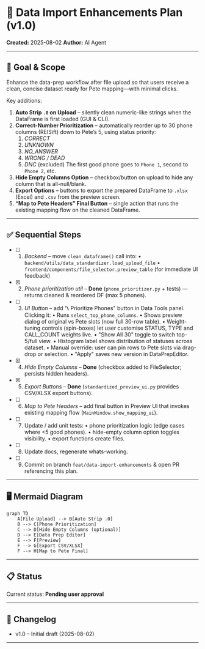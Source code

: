 # 🚀 Data Import Enhancements Plan (v1.0)

**Created:** 2025-08-02
**Author:** AI Agent

---

## 🎯 Goal & Scope

Enhance the data-prep workflow after file upload so that users receive a clean, concise dataset ready for Pete mapping—with minimal clicks.

Key additions:

1. **Auto Strip `.0` on Upload** – silently clean numeric-like strings when the DataFrame is first loaded (GUI & CLI).
2. **Correct-Number Prioritization** – automatically reorder up to 30 phone columns (REISift) down to Pete’s 5, using status priority:
   1. _CORRECT_
   2. _UNKNOWN_
   3. _NO_ANSWER_
   4. _WRONG / DEAD_
   5. _DNC_ (excluded)
      The first good phone goes to `Phone 1`, second to `Phone 2`, etc.
3. **Hide Empty Columns Option** – checkbox/button on upload to hide any column that is all-null/blank.
4. **Export Options** – buttons to export the prepared DataFrame to `.xlsx` (Excel) and `.csv` from the preview screen.
5. **“Map to Pete Headers” Final Button** – single action that runs the existing mapping flow on the cleaned DataFrame.

---

## ✅ Sequential Steps

- [ ] 1. _Backend_ – move `clean_dataframe()` call into:
     • `backend/utils/data_standardizer.load_upload_file`
     • `frontend/components/file_selector.preview_table` (for immediate UI feedback)
- [x] 2. _Phone prioritization util_ – **Done** (`phone_prioritizer.py` + tests) — returns cleaned & reordered DF (max 5 phones).
- [ ] 3. _UI Button_ – add "📞 Prioritize Phones" button in Data Tools panel. Clicking it:
     • Runs `select_top_phone_columns`.
     • Shows preview dialog of original vs Pete slots (now full 30-row table).
     • Weight-tuning controls (spin-boxes) let user customise STATUS, TYPE and CALL_COUNT weights live.
     • "Show All 30" toggle to switch top-5/full view.
     • Histogram label shows distribution of statuses across dataset.
     • Manual override: user can pin rows to Pete slots via drag-drop or selection.
     • "Apply" saves new version in DataPrepEditor.
- [x] 4. _Hide Empty Columns_ – **Done** (checkbox added to FileSelector; persists hidden headers).
- [x] 5. _Export Buttons_ – **Done** (`standardized_preview_ui.py` provides CSV/XLSX export buttons).
- [ ] 6. _Map to Pete Headers_ – add final button in Preview UI that invokes existing mapping flow (`MainWindow.show_mapping_ui`).
- [ ] 7. Update / add unit tests:
     • phone prioritization logic (edge cases where <5 good phones).
     • hide-empty column option toggles visibility.
     • export functions create files.
- [ ] 8. Update docs, regenerate whats-working.
- [ ] 9. Commit on branch `feat/data-import-enhancements` & open PR referencing this plan.

---

## 🖥️ Mermaid Diagram

```mermaid
graph TD
    A[File Upload] --> B[Auto Strip .0]
    B --> C[Phone Prioritization]
    C --> D[Hide Empty Columns (optional)]
    D --> E[Data Prep Editor]
    E --> F[Preview]
    F --> G[Export CSV/XLSX]
    F --> H[Map to Pete Final]
```

---

## 📋 Status

Current status: **Pending user approval**

---

## 📝 Changelog

- v1.0 – Initial draft (2025-08-02)

---
